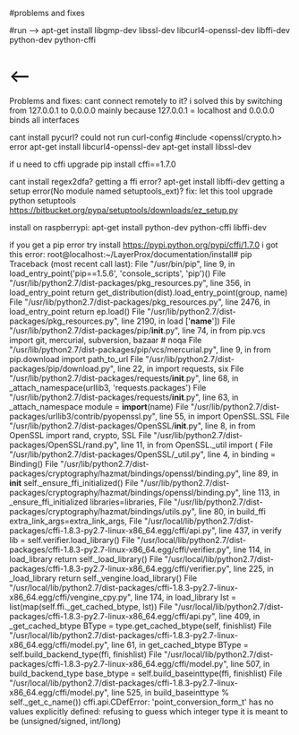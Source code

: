 #problems and fixes

#run -->
apt-get install libgmp-dev libssl-dev libcurl4-openssl-dev libffi-dev python-dev python-cffi
# <--

Problems and fixes:
cant connect remotely to it?
i solved this by switching from 127.0.0.1 to 0.0.0.0 mainly because 127.0.0.1 = localhost
and 0.0.0.0 binds all interfaces

cant install pycurl?
could not run  curl-config
#include <openssl/crypto.h> error 
apt-get install libcurl4-openssl-dev
apt-get install libssl-dev

if u need to cffi upgrade
pip install cffi==1.7.0

cant install regex2dfa?
getting a ffi error? apt-get install libffi-dev
getting a setup error(No module named setuptools_ext)?
fix: let this tool upgrade python setuptools https://bitbucket.org/pypa/setuptools/downloads/ez_setup.py


install on raspberrypi:
apt-get install python-dev python-cffi libffi-dev

if you get a pip error try install https://pypi.python.org/pypi/cffi/1.7.0
i got this error:
root@localhost:~/LayerProx/documentation/install# pip
Traceback (most recent call last):
  File "/usr/bin/pip", line 9, in <module>
    load_entry_point('pip==1.5.6', 'console_scripts', 'pip')()
  File "/usr/lib/python2.7/dist-packages/pkg_resources.py", line 356, in load_entry_point
    return get_distribution(dist).load_entry_point(group, name)
  File "/usr/lib/python2.7/dist-packages/pkg_resources.py", line 2476, in load_entry_point
    return ep.load()
  File "/usr/lib/python2.7/dist-packages/pkg_resources.py", line 2190, in load
    ['__name__'])
  File "/usr/lib/python2.7/dist-packages/pip/__init__.py", line 74, in <module>
    from pip.vcs import git, mercurial, subversion, bazaar  # noqa
  File "/usr/lib/python2.7/dist-packages/pip/vcs/mercurial.py", line 9, in <module>
    from pip.download import path_to_url
  File "/usr/lib/python2.7/dist-packages/pip/download.py", line 22, in <module>
    import requests, six
  File "/usr/lib/python2.7/dist-packages/requests/__init__.py", line 68, in <module>
    _attach_namespace(urllib3, 'requests.packages')
  File "/usr/lib/python2.7/dist-packages/requests/__init__.py", line 63, in _attach_namespace
    module = __import__(name)
  File "/usr/lib/python2.7/dist-packages/urllib3/contrib/pyopenssl.py", line 55, in <module>
    import OpenSSL.SSL
  File "/usr/lib/python2.7/dist-packages/OpenSSL/__init__.py", line 8, in <module>
    from OpenSSL import rand, crypto, SSL
  File "/usr/lib/python2.7/dist-packages/OpenSSL/rand.py", line 11, in <module>
    from OpenSSL._util import (
  File "/usr/lib/python2.7/dist-packages/OpenSSL/_util.py", line 4, in <module>
    binding = Binding()
  File "/usr/lib/python2.7/dist-packages/cryptography/hazmat/bindings/openssl/binding.py", line 89, in __init__
    self._ensure_ffi_initialized()
  File "/usr/lib/python2.7/dist-packages/cryptography/hazmat/bindings/openssl/binding.py", line 113, in _ensure_ffi_initialized
    libraries=libraries,
  File "/usr/lib/python2.7/dist-packages/cryptography/hazmat/bindings/utils.py", line 80, in build_ffi
    extra_link_args=extra_link_args,
  File "/usr/local/lib/python2.7/dist-packages/cffi-1.8.3-py2.7-linux-x86_64.egg/cffi/api.py", line 437, in verify
    lib = self.verifier.load_library()
  File "/usr/local/lib/python2.7/dist-packages/cffi-1.8.3-py2.7-linux-x86_64.egg/cffi/verifier.py", line 114, in load_library
    return self._load_library()
  File "/usr/local/lib/python2.7/dist-packages/cffi-1.8.3-py2.7-linux-x86_64.egg/cffi/verifier.py", line 225, in _load_library
    return self._vengine.load_library()
  File "/usr/local/lib/python2.7/dist-packages/cffi-1.8.3-py2.7-linux-x86_64.egg/cffi/vengine_cpy.py", line 174, in load_library
    lst = list(map(self.ffi._get_cached_btype, lst))
  File "/usr/local/lib/python2.7/dist-packages/cffi-1.8.3-py2.7-linux-x86_64.egg/cffi/api.py", line 409, in _get_cached_btype
    BType = type.get_cached_btype(self, finishlist)
  File "/usr/local/lib/python2.7/dist-packages/cffi-1.8.3-py2.7-linux-x86_64.egg/cffi/model.py", line 61, in get_cached_btype
    BType = self.build_backend_type(ffi, finishlist)
  File "/usr/local/lib/python2.7/dist-packages/cffi-1.8.3-py2.7-linux-x86_64.egg/cffi/model.py", line 507, in build_backend_type
    base_btype = self.build_baseinttype(ffi, finishlist)
  File "/usr/local/lib/python2.7/dist-packages/cffi-1.8.3-py2.7-linux-x86_64.egg/cffi/model.py", line 525, in build_baseinttype
    % self._get_c_name())
cffi.api.CDefError: 'point_conversion_form_t' has no values explicitly defined: refusing to guess which integer type it is meant to be (unsigned/signed, int/long)

